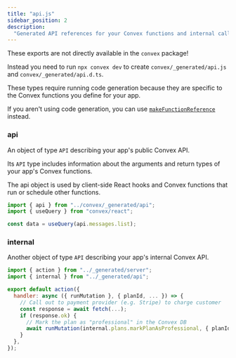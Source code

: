 ```yaml
---
title: "api.js"
sidebar_position: 2
description:
  "Generated API references for your Convex functions and internal calls"
---
```


<Admonition type="caution" title="This code is generated">

These exports are not directly available in the `convex` package!

Instead you need to run `npx convex dev` to create `convex/_generated/api.js`
and `convex/_generated/api.d.ts`.

</Admonition>

These types require running code generation because they are specific to the
Convex functions you define for your app.

If you aren't using code generation, you can use
[`makeFunctionReference`](/api/modules/server#makefunctionreference) instead.

### api

An object of type `API` describing your app's public Convex API.

Its `API` type includes information about the arguments and return types of your
app's Convex functions.

The api object is used by client-side React hooks and Convex functions that run
or schedule other functions.

```javascript title="src/App.jsx"
import { api } from "../convex/_generated/api";
import { useQuery } from "convex/react";

const data = useQuery(api.messages.list);
```

### internal

Another object of type `API` describing your app's internal Convex API.

```js title="convex/upgrade.js"
import { action } from "../_generated/server";
import { internal } from "../_generated/api";

export default action({
  handler: async ({ runMutation }, { planId, ... }) => {
    // Call out to payment provider (e.g. Stripe) to charge customer
    const response = await fetch(...);
    if (response.ok) {
      // Mark the plan as "professional" in the Convex DB
      await runMutation(internal.plans.markPlanAsProfessional, { planId });
    }
  },
});
```
